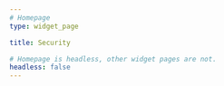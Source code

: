 ```yaml
---
# Homepage
type: widget_page

title: Security

# Homepage is headless, other widget pages are not.
headless: false
---
```

